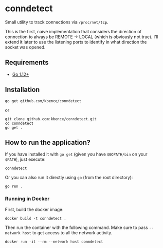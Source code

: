# conndetect

Small utility to track connections via `/proc/net/tcp`.

This is the first, naive implementation that considers the direction of connection to always be REMOTE -> LOCAL (which is obviously not true). I'll extend it later to use the listening ports to identify in what direction the socket was opened.

## Requirements

- [Go 1.12+](https://golang.org/doc/install)

## Installation

```shell
go get github.com/kbence/conndetect
```

or

```shell
git clone github.com:kbence/conndetect.git
cd conndetect
go get .
```

## How to run the application?

If you have installed it with `go get` (given you have `$GOPATH/bin` on your `$PATH`), just execute:

```shell
conndetect
```

Or you can also run it directly using `go` (from the root directory):

```shell
go run .
```

### Running in Docker

First, build the docker image:

```shell
docker build -t conndetect .
```

Then run the container with the following command. Make sure to pass `--network host` to get access to all the network activity.

```shell
docker run -it --rm --network host conndetect
```
